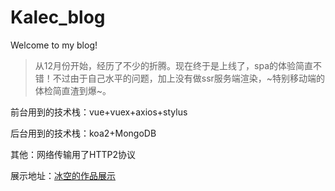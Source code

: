 # Kalec_blog
Welcome to my blog!

> 从12月份开始，经历了不少的折腾。现在终于是上线了，spa的体验简直不错！不过由于自己水平的问题，加上没有做ssr服务端渲染，~特别移动端的体检简直渣到爆~。

前台用到的技术栈：vue+vuex+axios+stylus

后台用到的技术栈：koa2+MongoDB

其他：网络传输用了HTTP2协议

展示地址：[冰空的作品展示](https://www.kalecgos.top)
